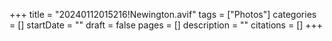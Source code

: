 +++
title = "20240112015216!Newington.avif"
tags = ["Photos"]
categories = []
startDate = ""
draft = false
pages = []
description = ""
citations = []
+++
